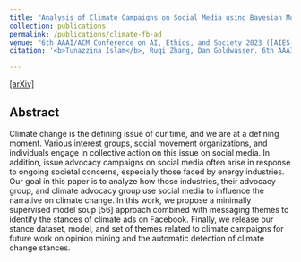 ```yaml
---
title: "Analysis of Climate Campaigns on Social Media using Bayesian Model Averaging"
collection: publications
permalink: /publications/climate-fb-ad
venue: "6th AAAI/ACM Conference on AI, Ethics, and Society 2023 ([AIES-2023](https://www.aies-conference.com/2023/))"
citation: '<b>Tunazzina Islam</b>, Ruqi Zhang, Dan Goldwasser. 6th AAAI/ACM Conference on AI, Ethics, and Society 2023 (AIES-2023).'

---
```


[[arXiv]](https://arxiv.org/pdf/2305.06174.pdf) 
## Abstract
Climate change is the defining issue of our time, and we are at a defining moment. Various interest groups, social movement organizations, and individuals engage in collective action on this issue on social media. In addition, issue advocacy campaigns on social media often arise in response to ongoing societal concerns, especially those faced by energy industries. Our goal in this paper is to analyze how those industries, their advocacy group, and climate advocacy group use social media to influence the narrative on climate change. In this work, we propose a minimally supervised model soup [56] approach combined with messaging themes to identify the stances of climate ads on Facebook. Finally, we release our stance dataset, model, and set of themes related to climate campaigns for future work on opinion mining and the automatic detection of climate change stances.

